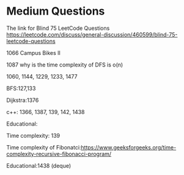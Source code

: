 # Medium Questions


The link for Blind 75 LeetCode Questions
https://leetcode.com/discuss/general-discussion/460599/blind-75-leetcode-questions



1066 Campus Bikes II

1087 why is the time complexity of DFS is o(n)

1060, 1144, 1229, 1233, 1477 



BFS:127,133

Dijkstra:1376

c++: 1366, 1387, 139, 142, 1438

Educational:

Time complexity: 139

Time complexity of Fibonatci:https://www.geeksforgeeks.org/time-complexity-recursive-fibonacci-program/

Educational:1438 (deque)

